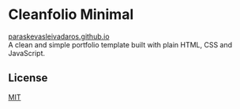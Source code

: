# Cleanfolio Minimal

[paraskevasleivadaros.github.io](https://paraskevasleivadaros.github.io/cleanfolio-minimal) <br>
A clean and simple portfolio template built with plain HTML, CSS and JavaScript.

## License

[MIT](https://choosealicense.com/licenses/mit/)

